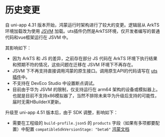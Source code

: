 # 历史变更

自 uni-app 4.31 版本开始，鸿蒙运行时架构进行了较大的变更。逻辑层从 ArkTS 环境加载改为使用 [JSVM](https://developer.huawei.com/consumer/cn/doc/harmonyos-guides-V5/jsvm-introduction-V5) 加载。uts插件仍然是ArkTS环境，仅开发者编写的普通代码和vue框架运行在 JSVM 中。

其影响如下：

- 因为 ArkTS 和 JS 的差异，之前存在部分 JS 代码在 ArkTS 环境下执行结果和预期不符的情况，这些问题在迁移在 JSVM 环境下不再存在。
- JSVM 下不再支持直接调用鸿蒙的原生接口。调用原生API的代码请写在 [uts 插件](https://doc.dcloud.net.cn/uni-app-x/plugin/uts-for-harmony.html)中。
- 不支持在 DevEco Studio 中设置断点调试。
- 目前由于华为 JSVM 的限制，仅支持运行在 arm64 架构的设备或模拟器上。也就是目前不支持x86模拟器了，当然不排除未来华为升级后支持的可能性，届时无需HBuilderX更新。

升级至 uni-app 4.51 版本后，由于 SDK 调整，影响如下：

- 需要在工程级的 `build-profile.json5` 的 `products` 字段（如果有多项都要配置）中配置 `compatibleSdkVersionStage: "beta6"` [鸿蒙文档](https://developer.huawei.com/consumer/cn/doc/harmonyos-guides-V5/ide-hvigor-build-profile-V5)
